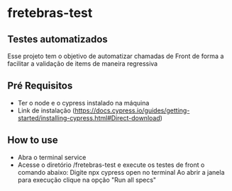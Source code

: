 # fretebras-test

## Testes automatizados
Esse projeto tem o objetivo de automatizar chamadas de Front de forma a facilitar a validação de items de maneira regressiva

## Pré Requisitos

- Ter o node e o cypress instalado na máquina
- Link de instalação (https://docs.cypress.io/guides/getting-started/installing-cypress.html#Direct-download) 

## How to use

- Abra o terminal service
- Acesse o diretório /fretebras-test e execute os testes de front o comando abaixo:
   Digite npx cypress open no terminal
   Ao abrir a janela para execução clique na opção "Run all specs"
